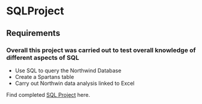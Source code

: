 # SQLProject

## Requirements
### Overall this project was carried out to test overall knowledge of different aspects of SQL
- Use SQL to query the Northwind Database
- Create a Spartans table 
- Carry out Northwin data analysis linked to Excel

Find completed [SQL Project](https://github.com/BToyin/SQLProject/blob/main/SQL_Project.pdf) here. 
